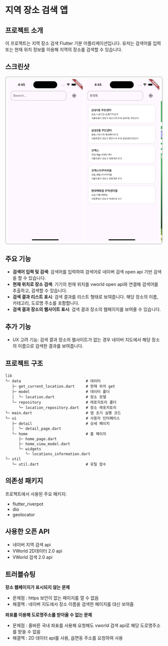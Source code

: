 # 지역 장소 검색 앱

## 프로젝트 소개
이 프로젝트는 지역 장소 검색 Flutter 기분 어플리케이션입니다. 유저는 검색어를 입력 또는 현재 위치 정보를 이용해 지역의 장소를 검색할 수 있습니다. 

## 스크린샷
<div style="display: flex; overflow-x: auto; border: 2px solid #ccc; padding: 6px; border-radius: 8px;">  
  <img src="assets/home_page_no_list.png" width="240" style="margin-right: 5px;" /> 
  <img src="assets/home_page_list.png" width="240" style="margin-right: 5px;" />  
  <img src="assets/detail_page_own_website.png" width="240" style="margin-right: 5px;" />  
  <img src="assets/detail_page_naver_map.png" width="240" />  
  </div>

## 주요 기능
- **검색어 입력 및 검색**: 검색어를 입력하여 검색어로 네이버 검색 open api 기반 검색을 할 수 있습니다.
- **현재 위치로 장소 검색**: 기기의 현재 위치를 vworld open api와 연결해 검색어를 추출하고, 검색할 수 있습니다.
- **검색 결과 리스트 표시**: 검색 결과를 리스트 형태로 보여줍니다. 해당 장소의 이름, 카테고리, 도로명 주소를 포함합니다.
- **검색 결과 장소의 웹사이트 표시**: 검색 결과 장소의 웹페이지를 보여줄 수 있습니다.

## 추가 기능
- UX 고려 기능: 검색 결과 장소의 웹사이트가 없는 경우 네이버 지도에서 해당 장소의 이름으로 검색한 결과를 보여줍니다.

## 프로젝트 구조
```
lib
└─ data                             # 데이터 
   ├─ get_current_location.dart     # 현재 위치 get
   ├─ model                         # 데이터 폴더
   │  └─ location.dart              # 장소 모델
   └─ repository                    # 레포지토리 폴더
      └─ location_repository.dart   # 장소 레포지토리
└─ main.dart                        # 앱 초기 실행 코드
└─ ui                               # 사용자 인터페이스
   ├─ detail                        # 상세 페이지
   │  └─ detail_page.dart
   └─ home                          # 홈 페이지
      ├─ home_page.dart
      ├─ home_view_model.dart
      └─ widgets
         └─ locations_information.dart
└─ util
   └─ util.dart                     # 유틸 함수

```
## 의존성 패키지
프로젝트에서 사용된 주요 패키지:
- flutter_riverpot
- dio
- geolocator

## 사용한 오픈 API
- 네이버 지역 검색 api
- VWorld 2D데이터 2.0 api
- VWorld 검색 2.0 api

## 트러블슈팅
**장소 웹페이지가 표시되지 않는 문제**
- 문제점 : https 보안이 없는 페이지를 열 수 없음
- 해결책 : 네이버 지도에서 장소 이름을 검색한 페이지를 대신 보여줌

**좌표를 이용해 도로명주소를 받아올 수 없는 문제**
- 문제점 : 올바른 국내 좌표를 사용해 요청해도 vworld 검색 api로 해당 도로명주소를 받을 수 없음
- 해결책 : 2D 데이터 api를 사용, 읍면동 주소를 요청하여 사용

